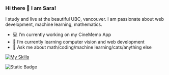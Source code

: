 ### Hi there 👋 I am Sara! 
I study and live at the beautiful UBC, vancouver. I am passionate about web development, machine learning, mathematics.

- 💻 I’m currently working on my CineMemo App
- 🌱 I’m currently learning computer vision and web development
- 💬 Ask me about math/coding/machine learning/cats/anything else



[![My Skills](https://skillicons.dev/icons?i=python,sklearn,java,c,js,ts,html,css,react,bootstrap,jquery,nodejs,express,spring,latex,matlab&&perline=6)](https://skillicons.dev)

  ![Static Badge](https://img.shields.io/badge/contact_me-1?style=flat&logo=linkedin&link=linkedin.com%2Fin%2Fxiyusarazhang)

<!--
**SaraZ9/SaraZ9** is a ✨ _special_ ✨ repository because its `README.md` (this file) appears on your GitHub profile.

Here are some ideas to get you started:

- 🔭 I’m currently working on ...
- 🌱 I’m currently learning ...
- 👯 I’m looking to collaborate on ...
- 🤔 I’m looking for help with ...
- 💬 Ask me about ...
- 📫 How to reach me: ...
- 😄 Pronouns: ...
- ⚡ Fun fact: ...
-->
